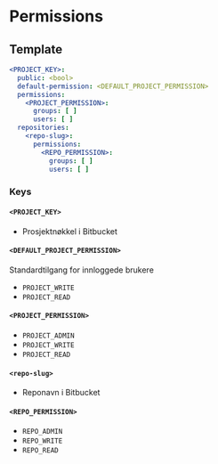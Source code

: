 # Permissions

## Template

```yaml
<PROJECT_KEY>:
  public: <bool>
  default-permission: <DEFAULT_PROJECT_PERMISSION>
  permissions:
    <PROJECT_PERMISSION>:
      groups: [ ]
      users: [ ]
  repositories:
    <repo-slug>:
      permissions:
        <REPO_PERMISSION>:
          groups: [ ]
          users: [ ]
```

### Keys

#### `<PROJECT_KEY>`

* Prosjektnøkkel i Bitbucket

#### `<DEFAULT_PROJECT_PERMISSION>`

Standardtilgang for innloggede brukere

* `PROJECT_WRITE`
* `PROJECT_READ`

#### `<PROJECT_PERMISSION>`

* `PROJECT_ADMIN`
* `PROJECT_WRITE`
* `PROJECT_READ`

#### `<repo-slug>`

* Reponavn i Bitbucket

#### `<REPO_PERMISSION>`

* `REPO_ADMIN`
* `REPO_WRITE`
* `REPO_READ`
